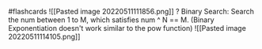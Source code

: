 #flashcards 
![[Pasted image 20220511111856.png]]
?
Binary Search: Search the num between 1 to M, which satisfies num ^ N == M. (Binary Exponentiation doesn't work similar to the pow function)
![[Pasted image 20220511114105.png]]
